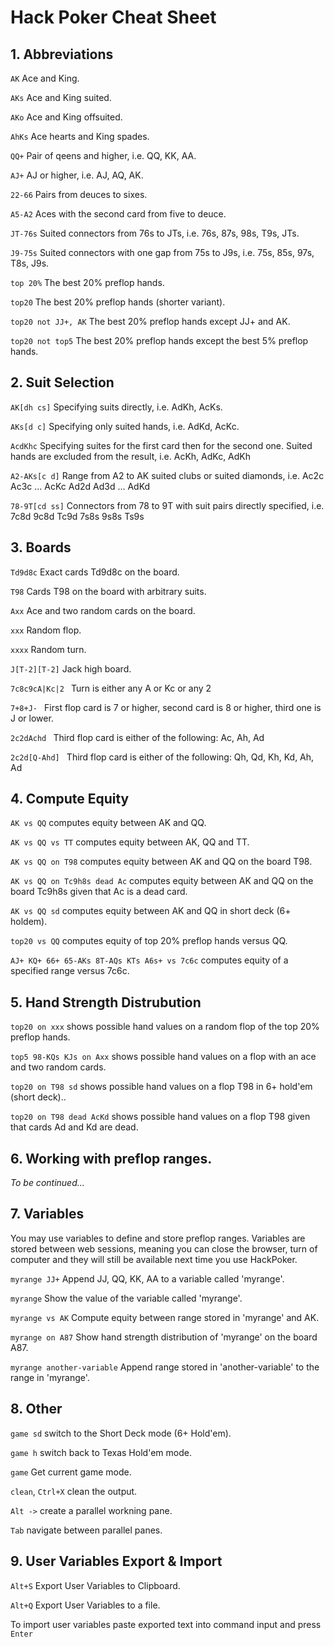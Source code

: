 # Hack Poker Cheat Sheet

## 1. Abbreviations

<code>AK</code> Ace and King.

<code>AKs</code> Ace and King suited.

<code>AKo</code> Ace and King offsuited.

<code>AhKs</code> Ace hearts and King spades.

<code>QQ+</code> Pair of qeens and higher, i.e. QQ, KK, AA.

<code>AJ+</code> AJ or higher, i.e. AJ, AQ, AK.

<code>22-66</code> Pairs from deuces to sixes.

<code>A5-A2</code> Aces with the second card from five to deuce.

<code>JT-76s</code> Suited connectors from 76s to JTs, i.e. 76s, 87s, 98s, T9s, JTs.

<code>J9-75s</code> Suited connectors with one gap from 75s to J9s, i.e. 75s, 85s, 97s, T8s, J9s.

<code>top 20%</code> The best 20% preflop hands. 

<code>top20</code> The best 20% preflop hands (shorter variant).

<code>top20 not JJ+, AK</code> The best 20% preflop hands except JJ+ and AK.

<code>top20 not top5</code> The best 20% preflop hands except the best 5% preflop hands.

## 2. Suit Selection

<code>AK[dh cs]</code> Specifying suits directly, i.e. AdKh, AcKs.

<code>AKs[d c]</code> Specifying only suited hands, i.e. AdKd, AcKc.

<code>AcdKhc</code> Specifying suites for the first card then for the second one. Suited hands are excluded from the result, i.e. AcKh, AdKc, AdKh

<code>A2-AKs[c d]</code> Range from A2 to AK suited clubs or suited diamonds, i.e. Ac2c Ac3c ... AcKc Ad2d Ad3d ... AdKd

<code>78-9T[cd ss]</code> Connectors from 78 to 9T with suit pairs directly specified, i.e. 7c8d 9c8d Tc9d 7s8s 9s8s Ts9s

## 3. Boards

<code>Td9d8c</code> Exact cards Td9d8c on the board.

<code>T98</code> Cards T98 on the board with arbitrary suits.

<code>Axx</code> Ace and two random cards on the board.

<code>xxx</code> Random flop.

<code>xxxx</code> Random turn.

<code>J[T-2][T-2]</code> Jack high board.

<code>7c8c9cA|Kc|2 </code> Turn is either any A or Kc or any 2

<code>7+8+J- </code> First flop card is 7 or higher, second card is 8 or higher, third one is J or lower.

<code>2c2dAchd </code> Third flop card is either of the following: Ac, Ah, Ad

<code>2c2d[Q-Ahd] </code> Third flop card is either of the following: Qh, Qd, Kh, Kd, Ah, Ad

## 4. Compute Equity

<code>AK vs QQ</code> computes equity between AK and QQ.    

<code>AK vs QQ vs TT</code> computes equity between AK, QQ and TT.    

<code>AK vs QQ on T98</code> computes equity between AK and QQ on the board T98.

<code>AK vs QQ on Tc9h8s dead Ac</code> computes equity between AK and QQ on the board Tc9h8s given that Ac is a dead card.

<code>AK vs QQ sd</code> computes equity between AK and QQ in short deck (6+ holdem).

<code>top20 vs QQ</code> computes equity of top 20% preflop hands versus QQ.

<code>AJ+ KQ+ 66+ 65-AKs 8T-AQs KTs A6s+ vs 7c6c</code> computes equity of a specified range versus 7c6c.


## 5. Hand Strength Distrubution

<code>top20 on xxx</code> shows possible hand values on a random flop of the top 20% preflop hands.

<code>top5 98-KQs KJs on Axx</code> shows possible hand values on a flop with an ace and two random cards.

<code>top20 on T98 sd</code> shows possible hand values on a flop T98 in 6+ hold'em (short deck)..

<code>top20 on T98 dead AcKd</code> shows possible hand values on a flop T98 given that cards Ad and Kd are dead.

## 6. Working with preflop ranges. 

_To be continued..._

## 7. Variables 

You may use variables to define and store preflop ranges. Variables are stored between web sessions, meaning you can close the browser, turn of computer and they will still be available next time you use HackPoker.

<code>myrange JJ+</code> Append JJ, QQ, KK, AA to a variable called 'myrange'.

<code>myrange</code> Show the value of the variable called 'myrange'.

<code>myrange vs AK</code> Compute equity between range stored in 'myrange' and AK.

<code>myrange on A87</code> Show hand strength distribution of 'myrange' on the board A87.

<code>myrange another-variable</code> Append range stored in 'another-variable' to the range in 'myrange'.

## 8. Other

<code>game sd</code> switch to the Short Deck mode (6+ Hold'em).

<code>game h</code> switch back to Texas Hold'em mode.

<code>game</code> Get current game mode.

<code>clean</code>, <code>Ctrl+X</code> clean the output. 

<code>Alt -></code> create a parallel workning pane.

<code>Tab</code> navigate between parallel panes.

## 9. User Variables Export & Import 

<code>Alt+S</code> Export User Variables to Clipboard. 

<code>Alt+Q</code> Export User Variables to a file. 

To import user variables paste exported text into command input and press <code>Enter</code>


